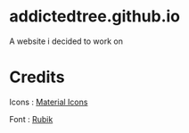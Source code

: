 # addictedtree.github.io
A website i decided to work on
# Credits
Icons : [Material Icons](https://developers.google.com/fonts/docs/material_icons)

Font : [Rubik](https://github.com/googlefonts/rubik)
